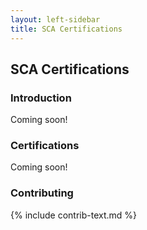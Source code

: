 ```yaml
---
layout: left-sidebar
title: SCA Certifications
---
```


## SCA Certifications

### Introduction

Coming soon!

### Certifications

Coming soon!

### Contributing

{% include contrib-text.md %}